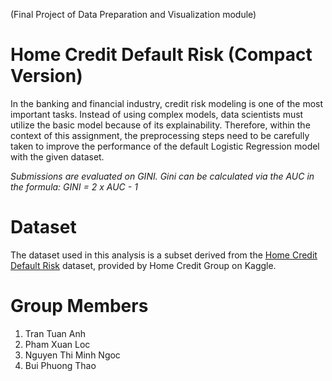 (Final Project of Data Preparation and Visualization module)
# Home Credit Default Risk (Compact Version)
In the banking and financial industry, credit risk modeling is one of the most important tasks. Instead of using complex models, data scientists must utilize the basic model because of its explainability. Therefore, within the context of this assignment, the preprocessing steps need to be carefully taken to improve the performance of the default Logistic Regression model with the given dataset.

*Submissions are evaluated on GINI. Gini can be calculated via the AUC in the formula: GINI = 2 x AUC - 1*

# Dataset
The dataset used in this analysis is a subset derived from the [Home Credit Default Risk](https://www.kaggle.com/competitions/home-credit-default-risk) dataset, provided by Home Credit Group on Kaggle.

# Group Members
1. Tran Tuan Anh
2. Pham Xuan Loc
3. Nguyen Thi Minh Ngoc
4. Bui Phuong Thao
